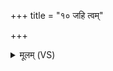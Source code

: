 +++
title = "१० जहि त्वम्"

+++
<details><summary>मूलम् (VS)</summary>

ज॒हि त्वं का॑म॒ मम॒ ये स॒पत्ना॑ अ॒न्धा तमां॒स्यव॑ पादयैनान्।  
निरि॑न्द्रिया अर॒साः स॑न्तु॒ सर्वे॒ मा ते जी॑विषुः कत॒मच्च॒नाहः॑ ॥
</details>